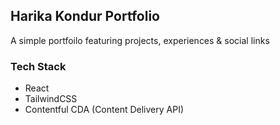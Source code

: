 ## Harika Kondur Portfolio

A simple portfoilo featuring projects, experiences & social links

### Tech Stack
- React
- TailwindCSS
- Contentful CDA (Content Delivery API)


